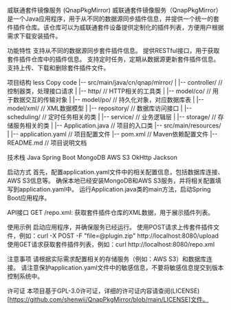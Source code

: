 威联通套件镜像服务 (QnapPkgMirror)
威联通套件镜像服务（QnapPkgMirror）是一个Java应用程序，用于从不同的数据源同步插件信息，并提供一个统一的套件插件仓库。该仓库可以为威联通套件设备提供定制化的插件列表，方便用户根据需求下载安装插件。

功能特性
支持从不同的数据源同步套件插件信息。
提供RESTful接口，用于获取套件插件仓库中的插件信息。
支持定时任务，定期从数据源更新套件插件信息。
支持上传、下载和删除套件插件文件。

项目结构
less
Copy code
|-- src/main/java/cn/qnap/mirror/
|   |-- controller/        // 控制器类，处理接口请求
|   |-- http/              // HTTP相关的工具类
|   |-- model/co/          // 用于数据交互的传输对象
|   |-- model/po/          // 持久化对象，对应数据库表
|   |-- model/xml/         // XML数据模型
|   |-- repository/        // 数据库访问接口
|   |-- scheduling/        // 定时任务相关的类
|   |-- service/           // 业务逻辑层
|   |-- storage/           // 存储服务相关的类
|   |-- Application.java   // 项目的入口类
|-- src/main/resources/
|   |-- application.yaml  // 项目配置文件
|-- pom.xml                // Maven依赖配置文件
|-- README.md              // 项目说明文档

技术栈
Java
Spring Boot
MongoDB
AWS S3
OkHttp
Jackson

启动方式
首先，配置application.yaml文件中的相关配置信息，包括数据库连接、AWS S3信息等。
确保本地已经安装MongoDB和AWS S3服务，并将相关配置填写到application.yaml中。
运行Application.java类的main方法，启动Spring Boot应用程序。

API接口
GET /repo.xml: 获取套件插件仓库的XML数据，用于展示插件列表。

使用示例
启动应用程序，并确保服务已经运行。
使用POST请求上传套件插件文件，例如：curl -X POST -F "file=@plugin.zip" http://localhost:8080/upload
使用GET请求获取套件插件列表，例如：curl http://localhost:8080/repo.xml

注意事项
请根据实际需求配置相关的存储服务（例如：AWS S3）和数据库连接。
请注意保护application.yaml文件中的敏感信息，不要将敏感信息提交到版本控制系统中。

许可证
本项目基于GPL-3.0许可证，详细的许可证内容请查阅(LICENSE)[https://github.com/shenwii/QnapPkgMirror/blob/main/LICENSE]文件。